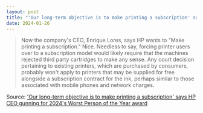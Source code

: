 ```yaml
---
layout: post
title: "'Our long-term objective is to make printing a subscription' says HP CEO gunning for 2024's Worst Person of the Year award"
date: 2024-01-26
---
```


> Now the company's CEO, Enrique Lores, says HP wants to "Make printing a subscription." Nice. Needless to say, forcing printer users over to a subscription model would likely require that the machines rejected third party cartridges to make any sense. Any court decision pertaining to existing printers, which are purchased by consumers, probably won't apply to printers that may be supplied for free alongside a subscription contract for the ink, perhaps similar to those associated with mobile phones and network charges.

Source: ['Our long-term objective is to make printing a subscription' says HP CEO gunning for 2024's Worst Person of the Year award](https://www.pcgamer.com/our-long-term-objective-is-to-make-printing-a-subscription-says-hp-ceo-gunning-for-2024s-worst-person-of-the-year-award/)

